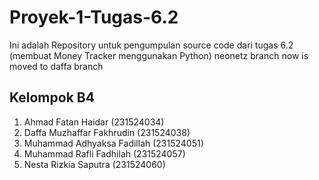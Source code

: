 # Proyek-1-Tugas-6.2
Ini adalah Repository untuk pengumpulan source code dari tugas 6.2 (membuat Money Tracker menggunakan Python)
neonetz branch now is moved to daffa branch
## Kelompok B4
1. Ahmad Fatan Haidar 				      	(231524034)
2. Daffa Muzhaffar Fakhrudin 				  (231524038)
3. Muhammad Adhyaksa Fadillah 			  (231524051)
4. Muhammad Rafli Fadhilah 			  	  (231524057)
5. Nesta Rizkia Saputra 				    	(231524060)
